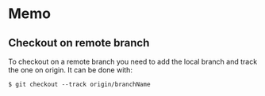 # Memo

## Checkout on remote branch

To checkout on a remote branch you need to add the local branch and track the one on origin.
It can be done with:

```
$ git checkout --track origin/branchName
```

